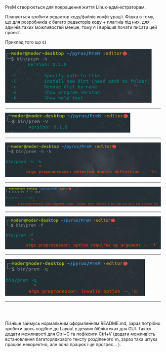 
PreM створюється для покращення життя Linux-адміністраторам.

Планується зробити редактор коду/файлів конфігурації. Фішка в тому, що для розробників є багато редакторів коду + плагінів під них, для адмінів таких можливостей менше, тому я і вирішив почати писати цей проект.


Приклад того що є)

![](images/args/arg_help.png) <hr>
![](images/args/arg_version.png) <hr>
![](images/args/arg_err_1.png) <hr>
![](images/args/arg_err_2.png) <hr>
![](images/args/arg_err_3.png) <hr>
![](images/args/arg_err_4.png) <hr>

<br><br>


Пізніше займусь нормальним оформленням README.md, зараз потрібно зробити щось подібне до Layout в деяких бібліотеках для GUI. Також додати можливості для Ctrl+C та пофіксити Ctrl+V (додати можливість встановлення багаторядкового тексту розділеного \n, зараз така штука працює некоректно, але вона працює і це прогрес... ).

